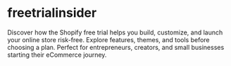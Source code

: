 # freetrialinsider
Discover how the Shopify free trial helps you build, customize, and launch your online store risk-free. Explore features, themes, and tools before choosing a plan. Perfect for entrepreneurs, creators, and small businesses starting their eCommerce journey.
